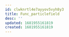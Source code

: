 ```yaml
---
id: clwknrtl4e7ayyov5vyh8y3
title: Func_particlefield
desc: ''
updated: 1681955161819
created: 1681955161819
---
```

